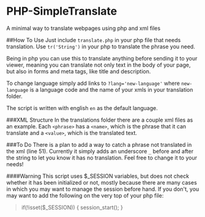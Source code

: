 # PHP-SimpleTranslate
A minimal way to translate webpages using php and xml files

##How To Use
Just include `translate.php` in your php file that needs translation.
Use `tr('String')` in your php to translate the phrase you need.

Being in php you can use this to translate anything before sending it to your viewer, meaning you can translate not only text in the body of your page, but also in forms and meta tags, like title and description.

To change language simply add links to `?lang='new-language'` where `new-language` is a language code and the name of your xmls in your translation folder.

The script is written with english `en` as the default language. 

###XML Structure
In the translations folder there are a couple xml files as an example.
Each `<phrase>` has a `<name>`, which is the phrase that it can translate and a `<value>`, which is the translated text.

###To Do
There is a plan to add a way to catch a phrase not translated in the xml (line 51). Currently it simply adds an underscore `_` before and after the string to let you know it has no translation. 
Feel free to change it to your needs!

####Warning
This script uses $_SESSION variables, but does not check whether it has been initialized or not, mostly because there are many cases in which you may want to manage the session before hand. If you don't, you may want to add the following on the very top of your php file:

>if(!isset($_SESSION)) 
>{ 
>	session_start();
>}
